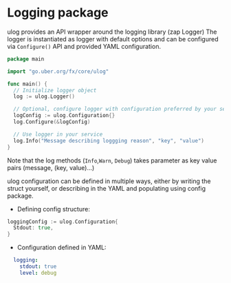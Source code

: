 # Logging package

ulog provides an API wrapper around the logging library (zap Logger)
The logger is instantiated as logger with default options and can be configured
via `Configure()` API and provided YAML configuration.

```go
package main

import "go.uber.org/fx/core/ulog"

func main() {
  // Initialize logger object
  log := ulog.Logger()

  // Optional, configure logger with configuration preferred by your service
  logConfig := ulog.Configuration{}
  log.Configure(&logConfig)

  // Use logger in your service
  log.Info("Message describing loggging reason", "key", "value")
}
```

Note that the log methods (`Info`,`Warn`, `Debug`) takes parameter as key value pairs (message, (key, value)...)

ulog configuration can be defined in multiple ways, either by writing the struct yourself, or describing in the YAML
and populating using config package.

* Defining config structure:

```go
loggingConfig := ulog.Configuration{
  Stdout: true,
}
```

* Configuration defined in YAML:

```yaml
  logging:
    stdout: true
    level: debug
```
